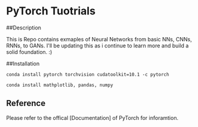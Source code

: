 # PyTorch Tuotrials

##Description

This is Repo contains exmaples of Neural Networks from basic NNs, CNNs, RNNs, to GANs. I'll be updating this as i continue to learn more and build
a solid foundation. :)

##Installation
```
conda install pytorch torchvision cudatoolkit=10.1 -c pytorch

conda install mathplotlib, pandas, numpy
```

## Reference

Please refer to the offical [Documentation] of PyTorch for inforamtion.
